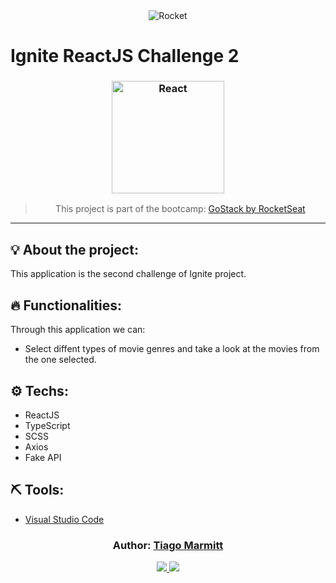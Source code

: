 <div align="center">
  <img alt="Rocket"
    src="https://hotmart.s3.amazonaws.com/product_contents/0569fee6-8c8f-4dee-a46d-80102ced177a/Header_Product_1920x450.jpg"
  />

</div>


# Ignite ReactJS Challenge 2

<h3 align="center">
  <img alt="React" 
    src="https://camo.githubusercontent.com/ef48e7b26cc8b5415d2c6093fa12b510069d1fa5/68747470733a2f2f7777772e636c6f7564636d732e636f6d2f696d616765732f717569636b7374617274732f72656163742f72656163742e64663730623030352e706e67" width="180px"/>
</h3>

<blockquote align="center">
  This project is part of the bootcamp:
    <a href="https://repository-images.githubusercontent.com/341683746/42e1ab80-77af-11eb-9e07-47f9e46b3e6e">
      GoStack by RocketSeat
    </a> 
</blockquote>

<hr/>

## 💡 About the project:

This application is the second challenge of Ignite project.

## 🔥 Functionalities:

Through this application we can:

- Select diffent types of movie genres and take a look at the movies from the one selected.

## ⚙️ Techs:

- ReactJS
- TypeScript
- SCSS
- Axios
- Fake API

## ⛏ Tools:

- [Visual Studio Code](https://code.visualstudio.com/download)

<h3 align="center">
Author: <a alt="Tiago Marmitt" href="https://github.com/marmittfull">Tiago Marmitt</a>
</h3>

<p align="center">

  <a alt="Tiago Marmitt Linkedin" href="https://www.linkedin.com/in/tiago-marmitt-762bb61b0">
    <img src="https://img.shields.io/badge/LinkedIn-Tiago%20Marmitt-blue?logo=linkedin"/>
    </a>
  <a alt="Tiago Marmitt GitHub" href="https://github.com/marmittfull">
  <img src="https://img.shields.io/badge/GitHub-Tiago%20Marmitt-lightgrey?logo=github"/>
  </a>


</p>
